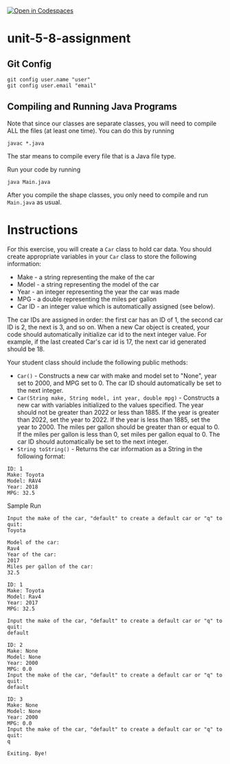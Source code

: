 [![Open in Codespaces](https://classroom.github.com/assets/launch-codespace-2972f46106e565e64193e422d61a12cf1da4916b45550586e14ef0a7c637dd04.svg)](https://classroom.github.com/open-in-codespaces?assignment_repo_id=17648955)
# unit-5-8-assignment

## Git Config
```
git config user.name "user"
git config user.email "email"
```

## Compiling and Running Java Programs
Note that since our classes are separate classes, you will need to compile ALL the files (at least one time).  You can do this by running
```
javac *.java
```
The star means to compile every file that is a Java file type.

Run your code by running
```
java Main.java
```

After you compile the shape classes, you only need to compile and run `Main.java` as usual.

# Instructions  

For this exercise, you will create a `Car` class to hold car data. You should create appropriate variables in your `Car` class to store the following information:

* Make - a string representing the make of the car
* Model - a string representing the model of the car
* Year - an integer representing the year the car was made
* MPG - a double representing the miles per gallon
* Car ID - an integer value which is automatically assigned (see below).

The car IDs are assigned in order: the first car has an ID of 1, the second car ID is 2, the next is 3, and so on. When a new Car object is created, your code should automatically initialize car id to the next integer value. For example, if the last created Car's car id is 17, the next car id generated should be 18.

Your student class should include the following public methods:

* `Car()` -  Constructs a new car with make and model set to "None", year set to 2000, and MPG set to 0. The car ID should automatically be set to the next integer.
* `Car(String make, String model, int year, double mpg)` -  Constructs a new car with variables initialized to the values specified. The year should not be greater than 2022 or less than 1885. If the year is greater than 2022, set the year to 2022. If the year is less than 1885, set the year to 2000. The miles per gallon should be greater than or equal to 0. If the miles per gallon is less than 0, set miles per gallon equal to 0. The car ID should automatically be set to the next integer.
* `String toString()` -  Returns the car information as a String in the following format:
```
ID: 1
Make: Toyota
Model: RAV4
Year: 2018
MPG: 32.5
```

Sample Run
```
Input the make of the car, "default" to create a default car or "q" to quit:
Toyota

Model of the car:
Rav4
Year of the car:
2017
Miles per gallon of the car:
32.5

ID: 1
Make: Toyota
Model: Rav4
Year: 2017
MPG: 32.5

Input the make of the car, "default" to create a default car or "q" to quit:
default

ID: 2
Make: None
Model: None
Year: 2000
MPG: 0.0
Input the make of the car, "default" to create a default car or "q" to quit:
default

ID: 3
Make: None
Model: None
Year: 2000
MPG: 0.0
Input the make of the car, "default" to create a default car or "q" to quit:
q

Exiting. Bye!
```
